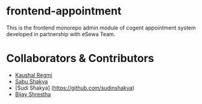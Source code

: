 # frontend-appointment
This is the frontend monorepo admin module of cogent appointment system developed in partnership with eSewa Team.

# Collaborators & Contributors

- [Kaushal Regmi](https://github.com/kaushal2341)
- [Sabu Shakya](https://github.com/SabuShakya)
- [Sudi Shakya] (https://github.com/sudinshakya)
- [Bijay Shrestha](https://github.com/bijay-shrestha)

